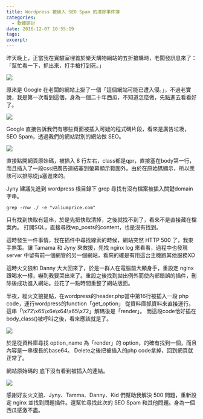 ```yaml
---
title: Wordpress 被植入 SEO Spam 的清除事件簿
categories:
  - 軟體研討
date: 2016-12-07 10:55:19
tags:
excerpt: 
---
```


昨天晚上，正當我在實驗室埋首於樂天購物網站的五折搶購時，老闆發訊息來了：「幫忙看一下，抓出來，打手槍打到死。」

![](https://imgur.com/6Uh2Mci.jpg)

原來是 Google 在老闆的網站上掛了一個「這個網站可能已遭入侵。」，不過老實說，我是第一次看到這個，身為一個二十年西瓜，不知道怎麼做，先點進去看看好了。

![](https://imgur.com/xB6mA7S.jpg)

Google 直接告訴我們有哪些頁面被插入可疑的程式碼片段，看來是廣告垃圾，SEO Spam，透過我們的網站對別的網站做 SEO。

![](https://imgur.com/cbCp8Vv.jpg)

直接點開網頁原始碼，被插入 8 行左右，class都是qpr，直接塞在body第一行，而且插入了一段css把廣告連結塞到螢幕顯示範圍外。由於在原始碼顯示，所以應該可以排除從js塞進來的。

Jyny 建議先進到 wordpress 根目錄下 grep 尋找有沒有檔案被插入關鍵domain字串。

```Console=
grep -rnw ./ -e "valiumprice.com"
```

只有找到快取有這串，於是先把快取清掉，之後就找不到了，看來不是直接藏在檔案內。
打開SQL，直接尋找wp_posts的content，也是沒有找到。

這時發生一件事情，我在插件中尋找線索的時候，網站突然 HTTP 500 了，我束手無策。讓 Tamama 和 Jyny 來救援，先找 nginx log 來看看，過程中也發現 server 中留有前一個網管的另一個網站，看來的確是有用這台主機跑其他服務XD

這時火文狼和 Danny 大大回來了，於是一群人在電腦前大顯身手，重設定 nginx 跟喝水一樣，嚇到我要哭出來了。重設之後找到拋出例外而使內部錯誤的插件，刪除後成功進入網站。並花了一點時間重整了網站版面。

半夜，經火文狼提點，在wordpress的header.php當中第16行被插入一段 php code，運行wordpress的function「get_option」
從資料庫抓資料來直接運行。這串「\x72\x65\x6e\x64\x65\x72」解碼後是「render」。
而這段code恰好插在body_class()被呼叫之後，看來應該就是了。

![](https://imgur.com/8qkEGnA.jpg)

於是從資料庫尋找 option_name 為「render」的 option，的確有找到一個，而且內容是一串很長的base64。
Delete之後把被插入的php code拿掉，回到網頁就正常了。

網站原始碼的 <body> 底下沒有看到被插入的連結。

![](https://imgur.com/0c8hWi0.jpg)

感謝好友火文狼、Jyny、Tamma、Danny、Kid 們幫助我解決 500 問題，重新設定 nginx 並找到問題插件。還幫忙尋找此次的 SEO Spam 和其他問題。身為一個西瓜感激不盡。